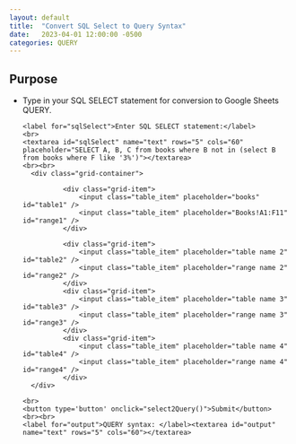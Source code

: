 ```yaml
---
layout: default
title:  "Convert SQL Select to Query Syntax"
date:   2023-04-01 12:00:00 -0500
categories: QUERY
---
```


## Purpose

* Type in your SQL SELECT statement for conversion to Google Sheets QUERY.


    <form>
      <link rel="stylesheet" href="{{ '/css/demmings.css' | relative_url }}">

      <label for="sqlSelect">Enter SQL SELECT statement:</label>
      <br>
      <textarea id="sqlSelect" name="text" rows="5" cols="60" placeholder="SELECT A, B, C from books where B not in (select B from books where F like '3%')"></textarea>
      <br><br>
        <div class="grid-container">

                <div class="grid-item">
                    <input class="table_item" placeholder="books" id="table1" />
                    <input class="table_item" placeholder="Books!A1:F11" id="range1" />
                </div>
                
                <div class="grid-item">
                    <input class="table_item" placeholder="table name 2" id="table2" />
                    <input class="table_item" placeholder="range name 2" id="range2" />
                </div>  
                <div class="grid-item">
                    <input class="table_item" placeholder="table name 3" id="table3" />
                    <input class="table_item" placeholder="range name 3" id="range3" />
                </div>
                <div class="grid-item">
                    <input class="table_item" placeholder="table name 4" id="table4" />
                    <input class="table_item" placeholder="range name 4" id="range4" />
                </div>
        </div>

      <br>
      <button type='button' onclick="select2Query()">Submit</button>
      <br><br>
      <label for="output">QUERY syntax: </label><textarea id="output" name="text" rows="5" cols="60"></textarea>
    </form>

    <script src="{{ '/assets/js/query.js' | relative_url }}"></script>
    <script src="{{ '/assets/js/Select2Query.js' | relative_url }}"></script>